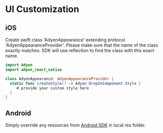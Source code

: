 # UI Customization

## iOS

Create swift class 'AdyenAppearance' extending protocol 'AdyenAppearanceProvider'.
Please make sure that the name of the class exactly matches.
SDK will use reflection to find the class with this exact name.

```swift
import Adyen
import adyen_react_native

class AdyenAppearance: AdyenAppearanceProvider {
  static func createStyle() -> Adyen.DropInComponent.Style {
     # provide your custom style here
  }
}
```

## Android

Simply override any resources from [Android SDK](https://github.com/Adyen/adyen-android/tree/4.10.0) in local res folder. 
